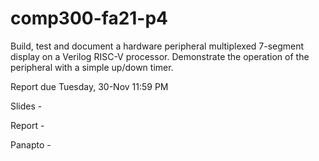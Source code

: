 # comp300-fa21-p4

Build, test and document a hardware peripheral multiplexed 7-segment display on a Verilog RISC-V processor.  Demonstrate the operation of the peripheral with a simple up/down timer. 

Report due Tuesday, 30-Nov 11:59 PM  

Slides - 

Report -

Panapto - 
